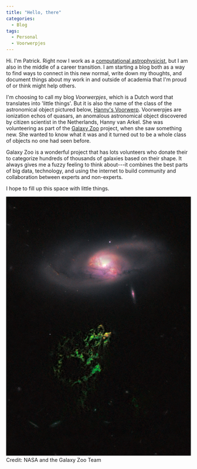 ```yaml
---
title: "Hello, there"
categories:
  - Blog
tags:
  - Personal
  - Voorwerpjes
---
```




Hi. I'm Patrick. Right now I work as a [computational astrophysicist](https://web.astro.princeton.edu/people/patrick-crumley), but I am
also in the middle of a career transition. I am starting a blog both as a way to
find ways to connect in this new normal, write down my thoughts, and document
things about my work in and outside of academia that I'm proud of or think might
help others.

I'm choosing to call my blog *Voorwerpjes*, which is a Dutch word that
translates into 'little things'. But it is also the name of the class of the
astronomical object pictured below, [Hanny's
Voorwerp](https://en.wikipedia.org/wiki/Hanny%27s_Voorwerp). Voorwerpjes are
ionization echos of quasars, an anomalous astronomical object discovered by
citizen scientist in the Netherlands, Hanny van Arkel. She was volunteering as
part of the [Galaxy
Zoo](https://www.zooniverse.org/projects/zookeeper/galaxy-zoo/) project, when
she saw something new. She wanted to know what it was and it turned out to be a
whole class of objects no one had seen before.


Galaxy Zoo is a wonderful project that has lots volunteers who donate their to
categorize hundreds of thousands of galaxies based on their shape. It always
gives me a fuzzy feeling to think about---it combines the best parts of big data,
technology, and using the internet to build community and collaboration between
experts and non-experts.

I hope to fill up this space with little things.

![Hanny's Voorwerp, credit to NASA](/assets/images/hannys_voorwerp.jpg)
Credit: NASA and the Galaxy Zoo Team
